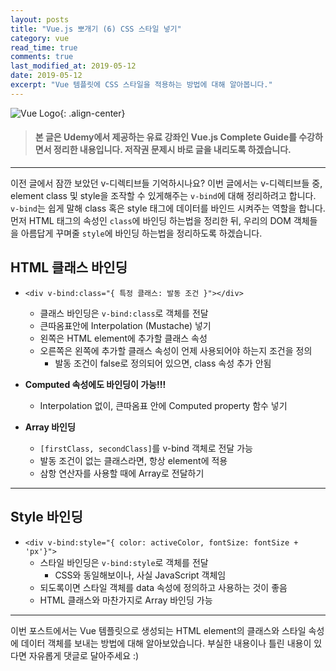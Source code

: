 ```yaml
---
layout: posts 
title: "Vue.js 뽀개기 (6) CSS 스타일 넣기"
category: vue
read_time: true
comments: true
last_modified_at: 2019-05-12
date: 2019-05-12
excerpt: "Vue 템플릿에 CSS 스타일을 적용하는 방법에 대해 알아봅니다."
---
```


![Vue Logo](https://github.com/chansbro/chansbro.github.io/blob/master/assets/images/vue_logo.jpeg?raw=true){: .align-center}

> #### 본 글은 Udemy에서 제공하는 유료 강좌인 Vue.js Complete Guide를 수강하면서 정리한 내용입니다. 저작권 문제시 바로 글을 내리도록 하겠습니다.
----

이전 글에서 잠깐 보았던 v-디렉티브들 기억하시나요?
이번 글에서는 v-디렉티브들 중, element class 및 style을 조작할 수 있게해주는 `v-bind`에 대해 정리하려고 합니다. 
`v-bind`는 쉽게 말해 class 혹은 style 태그에 데이터를 바인드 시켜주는 역할을 합니다. 
먼저 HTML 태그의 속성인 `class`에 바인딩 하는법을 정리한 뒤, 
우리의 DOM 객체들을 아름답게 꾸며줄 `style`에 바인딩 하는법을 정리하도록 하겠습니다. 

## HTML 클래스 바인딩

* `<div v-bind:class="{ 특정 클래스: 발동 조건 }"></div>`
    * 클래스 바인딩은 `v-bind:class`로 객체를 전달
    * 큰따옴표안에 Interpolation (Mustache) 넣기
    * 왼쪽은 HTML element에 추가할 클래스 속성 
    * 오른쪽은 왼쪽에 추가할 클래스 속성이 언제 사용되어야 하는지 조건을 정의
        * 발동 조건이 false로 정의되어 있으면, class 속성 추가 안됨

* __Computed 속성에도 바인딩이 가능!!!__ 
    * Interpolation 없이, 큰따옴표 안에 Computed property 함수 넣기

* __Array 바인딩__
    * `[firstClass, secondClass]`를 v-bind 객체로 전달 가능 
    * 발동 조건이 없는 클래스라면, 항상 element에 적용
    * 삼항 연산자를 사용할 때에 Array로 전달하기

----

## Style 바인딩

* `<div v-bind:style="{ color: activeColor, fontSize: fontSize + 'px'}">`
    * 스타일 바인딩은 `v-bind:style`로 객체를 전달
        * CSS와 동일해보이나, 사실 JavaScript 객체임
    * 되도록이면 스타일 객체를 data 속성에 정의하고 사용하는 것이 좋음
    * HTML 클래스와 마찬가지로 Array 바인딩 가능

----

이번 포스트에서는 Vue 템플릿으로 생성되는 HTML element의 클래스와 스타일 속성에 데이터 객체를 보내는 방법에 대해 알아보았습니다. 
부실한 내용이나 틀린 내용이 있다면 자유롭게 댓글로 달아주세요 :)

